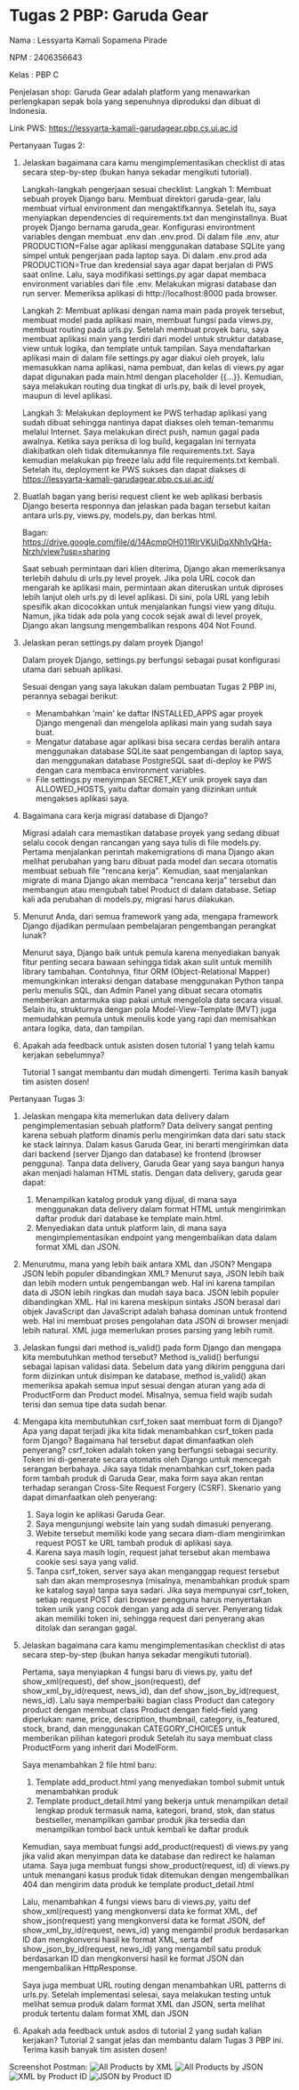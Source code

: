 # Tugas 2 PBP: Garuda Gear

Nama : Lessyarta Kamali Sopamena Pirade

NPM : 2406356643

Kelas : PBP C

Penjelasan shop: Garuda Gear adalah platform yang menawarkan perlengkapan sepak bola yang sepenuhnya diproduksi dan dibuat di Indonesia.

Link PWS: https://lessyarta-kamali-garudagear.pbp.cs.ui.ac.id

Pertanyaan Tugas 2:

1. Jelaskan bagaimana cara kamu mengimplementasikan checklist di atas secara step-by-step (bukan hanya sekadar mengikuti tutorial).

   Langkah-langkah pengerjaan sesuai checklist:
   Langkah 1: Membuat sebuah proyek Django baru.
   Membuat direktori garuda-gear, lalu membuat virtual environment dan mengaktifkannya. Setelah itu, saya menyiapkan dependencies di requirements.txt dan menginstallnya.
   Buat proyek Django bernama garuda_gear.
   Konfigurasi environtment variables dengan membuat .env dan .env.prod. Di dalam file .env, atur PRODUCTION=False agar aplikasi menggunakan database SQLite yang simpel untuk pengerjaan pada laptop saya. Di dalam .env.prod ada PRODUCTION=True dan kredensial saya agar dapat berjalan di PWS saat online.
   Lalu, saya modifikasi settings.py agar dapat membaca environment variables dari file .env.
   Melakukan migrasi database dan run server. Memeriksa aplikasi di http://localhost:8000 pada browser.

   Langkah 2: Membuat aplikasi dengan nama main pada proyek tersebut, membuat model pada aplikasi main, membuat fungsi pada views.py, membuat routing pada urls.py.
   Setelah membuat proyek baru, saya membuat aplikasi main yang terdiri dari model untuk struktur database, view untuk logika, dan template untuk tampilan. Saya mendaftarkan aplikasi main di dalam file settings.py agar diakui oleh proyek, lalu memasukkan nama aplikasi, nama pembuat, dan kelas di views.py agar dapat digunakan pada main.html dengan placeholder {{...}}. Kemudian, saya melakukan routing dua tingkat di urls.py, baik di level proyek, maupun di level aplikasi.

   Langkah 3: Melakukan deployment ke PWS terhadap aplikasi yang sudah dibuat sehingga nantinya dapat diakses oleh teman-temanmu melalui Internet.
   Saya melakukan direct push, namun gagal pada awalnya. Ketika saya periksa di log build, kegagalan ini ternyata diakibatkan oleh tidak ditemukannya file requirements.txt. Saya kemudian melakukan pip freeze lalu add file requirements.txt kembali. Setelah itu, deployment ke PWS sukses dan dapat diakses di https://lessyarta-kamali-garudagear.pbp.cs.ui.ac.id/

2. Buatlah bagan yang berisi request client ke web aplikasi berbasis Django beserta responnya dan jelaskan pada bagan tersebut kaitan antara urls.py, views.py, models.py, dan berkas html.

   Bagan: https://drive.google.com/file/d/14AcmpOH011RIrVKUiDqXNh1vQHa-Nrzh/view?usp=sharing

   Saat sebuah permintaan dari klien diterima, Django akan memeriksanya terlebih dahulu di urls.py level proyek. Jika pola URL cocok dan mengarah ke aplikasi main, permintaan akan diteruskan untuk diproses lebih lanjut oleh urls.py di level aplikasi. Di sini, pola URL yang lebih spesifik akan dicocokkan untuk menjalankan fungsi view yang dituju. Namun, jika tidak ada pola yang cocok sejak awal di level proyek, Django akan langsung mengembalikan respons 404 Not Found.

3. Jelaskan peran settings.py dalam proyek Django!

   Dalam proyek Django, settings.py berfungsi sebagai pusat konfigurasi utama dari sebuah aplikasi.

   Sesuai dengan yang saya lakukan dalam pembuatan Tugas 2 PBP ini, perannya sebagai berikut:

   - Menambahkan 'main' ke daftar INSTALLED_APPS agar proyek Django mengenali dan mengelola aplikasi main yang sudah saya buat.
   - Mengatur database agar aplikasi bisa secara cerdas beralih antara menggunakan database SQLite saat pengembangan di laptop saya, dan menggunakan database PostgreSQL saat di-deploy ke PWS dengan cara membaca environment variables.
   - File settings.py menyimpan SECRET_KEY unik proyek saya dan ALLOWED_HOSTS, yaitu daftar domain yang diizinkan untuk mengakses aplikasi saya.

4. Bagaimana cara kerja migrasi database di Django?

   Migrasi adalah cara memastikan database proyek yang sedang dibuat selalu cocok dengan rancangan yang saya tulis di file models.py. Pertama menjalankan perintah makemigrations di mana Django akan melihat perubahan yang baru dibuat pada model dan secara otomatis membuat sebuah file "rencana kerja". Kemudian, saat menjalankan migrate di mana Django akan membaca "rencana kerja" tersebut dan membangun atau mengubah tabel Product di dalam database. Setiap kali ada perubahan di models.py, migrasi harus dilakukan.

5. Menurut Anda, dari semua framework yang ada, mengapa framework Django dijadikan permulaan pembelajaran pengembangan perangkat lunak?

   Menurut saya, Django baik untuk pemula karena menyediakan banyak fitur penting secara bawaan sehingga tidak akan sulit untuk memilih library tambahan. Contohnya, fitur ORM (Object-Relational Mapper) memungkinkan interaksi dengan database menggunakan Python tanpa perlu menulis SQL, dan Admin Panel yang dibuat secara otomatis memberikan antarmuka siap pakai untuk mengelola data secara visual. Selain itu, strukturnya dengan pola Model-View-Template (MVT) juga memudahkan pemula untuk menulis kode yang rapi dan memisahkan antara logika, data, dan tampilan.

6. Apakah ada feedback untuk asisten dosen tutorial 1 yang telah kamu kerjakan sebelumnya?

   Tutorial 1 sangat membantu dan mudah dimengerti. Terima kasih banyak tim asisten dosen!

Pertanyaan Tugas 3:

1. Jelaskan mengapa kita memerlukan data delivery dalam pengimplementasian sebuah platform?
   Data delivery sangat penting karena sebuah platform dinamis perlu mengirimkan data dari satu stack ke stack lainnya. Dalam kasus Garuda Gear, ini berarti mengirimkan data dari backend (server Django dan database) ke frontend (browser pengguna). Tanpa data delivery, Garuda Gear yang saya bangun hanya akan menjadi halaman HTML statis.
   Dengan data delivery, garuda gear dapat:
   1) Menampilkan katalog produk yang dijual, di mana saya menggunakan data delivery dalam format HTML untuk mengirimkan daftar produk dari database ke template main.html.
   2) Menyediakan data untuk platform lain, di mana saya  mengimplementasikan endpoint yang mengembalikan data dalam format XML dan JSON.

2. Menurutmu, mana yang lebih baik antara XML dan JSON? Mengapa JSON lebih populer dibandingkan XML?
   Menurut saya, JSON lebih baik dan lebih modern untuk pengembangan web. Hal ini karena tampilan data di JSON lebih ringkas dan mudah saya baca. JSON lebih populer dibandingkan XML. Hal ini karena meskipun sintaks JSON berasal dari objek JavaScript dan JavaScript adalah bahasa dominan untuk frontend web. Hal ini membuat proses pengolahan data JSON di browser menjadi lebih natural. XML juga memerlukan proses parsing yang lebih rumit.

3. Jelaskan fungsi dari method is_valid() pada form Django dan mengapa kita membutuhkan method tersebut?
   Method is_valid() berfungsi sebagai lapisan validasi data. Sebelum data yang dikirim pengguna dari form diizinkan untuk disimpan ke database, method is_valid() akan memeriksa apakah semua input sesuai dengan aturan yang ada di ProductForm dan Product model.
   Misalnya, semua field wajib sudah terisi dan semua tipe data sudah benar.

4. Mengapa kita membutuhkan csrf_token saat membuat form di Django? Apa yang dapat terjadi jika kita tidak menambahkan csrf_token pada form Django? Bagaimana hal tersebut dapat 
dimanfaatkan oleh penyerang?
   csrf_token adalah token yang berfungsi sebagai security. Token ini di-generate secara otomatis oleh Django untuk mencegah serangan berbahaya. 
   Jika saya tidak menambahkan csrf_token pada form tambah produk di Garuda Gear, maka form saya akan rentan terhadap serangan Cross-Site Request Forgery (CSRF). 
   Skenario yang dapat dimanfaatkan oleh penyerang:
   1) Saya login ke aplikasi Garuda Gear.
   2) Saya mengunjungi website lain yang sudah dimasuki penyerang.
   3) Webite tersebut memiliki kode yang secara diam-diam mengirimkan request POST ke URL tambah produk di aplikasi saya.
   4) Karena saya masih login, request jahat tersebut akan membawa cookie sesi saya yang valid.
   5) Tanpa csrf_token, server saya akan menganggap request tersebut sah dan akan memprosesnya (misalnya, menambahkan produk spam ke katalog saya) tanpa saya sadari.
   Jika saya mempunyai csrf_token, setiap request POST dari browser pengguna harus menyertakan token unik yang cocok dengan yang ada di server. Penyerang tidak akan memiliki token ini, sehingga request dari penyerang akan ditolak dan serangan gagal.

5. Jelaskan bagaimana cara kamu mengimplementasikan checklist di atas secara step-by-step (bukan hanya sekadar mengikuti tutorial).
   
   Pertama, saya menyiapkan 4 fungsi baru di views.py, yaitu def show_xml(request), def show_json(request), def show_xml_by_id(request, news_id), dan def show_json_by_id(request, news_id).
   Lalu saya memperbaiki bagian class Product dan category product dengan membuat class Product dengan field-field yang diperlukan: name, price, description, thumbnail, category, is_featured, stock, brand, dan menggunakan CATEGORY_CHOICES untuk memberikan pilihan kategori produk
   Setelah itu saya membuat class ProductForm yang inherit dari ModelForm.

   Saya menambahkan 2 file html baru:
   1) Template add_product.html yang menyediakan tombol submit untuk menambahkan produk
   2) Template product_detail.html yang bekerja untuk menampilkan detail lengkap produk termasuk nama, kategori, brand, stok, dan status bestseller, menampilkan gambar produk jika tersedia dan menampilkan tombol back untuk kembali ke daftar produk
   
   Kemudian, saya membuat fungsi add_product(request) di views.py yang jika valid akan menyimpan data ke database dan redirect ke halaman utama.
   Saya juga membuat fungsi show_product(request, id) di views.py untuk menangani kasus produk tidak ditemukan dengan mengembalikan 404 dan mengirim data produk ke template product_detail.html
   
   Lalu, menambahkan 4 fungsi views baru di views.py, yaitu def show_xml(request) yang mengkonversi data ke format XML, def show_json(request) yang mengkonversi data ke format JSON, def show_xml_by_id(request, news_id) yang mengambil produk berdasarkan ID dan mengkonversi hasil ke format XML, serta def show_json_by_id(request, news_id) yang mengambil satu produk berdasarkan ID dan mengkonversi hasil ke format JSON dan mengembalikan HttpResponse.
   
   Saya juga membuat URL routing dengan menambahkan URL patterns di urls.py.
   Setelah implementasi selesai, saya melakukan testing untuk melihat semua produk dalam format XML dan JSON, serta melihat produk tertentu dalam format XML dan JSON

6. Apakah ada feedback untuk asdos di tutorial 2 yang sudah kalian kerjakan?
   Tutorial 2 sangat jelas dan membantu dalam Tugas 3 PBP ini. Terima kasih banyak tim asisten dosen!

Screenshot Postman:
![All Products by XML](screenshots/PostmanXML.png)
![All Products by JSON](screenshots/PostmanJSON.png)
![XML by Product ID](screenshots/PostmanIDXML.png)
![JSON by Product ID](screenshots/PostmanIDJSON.png)